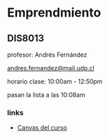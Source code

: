 # Emprendmiento

## DIS8013

profesor: Andrés Fernández

andres.fernandez@mail.udp.cl

horario clase: 10:00am - 12:50pm

pasan la lista a las 10:08am

### links

- [Canvas del curso](https://udp.instructure.com/courses/38509)
